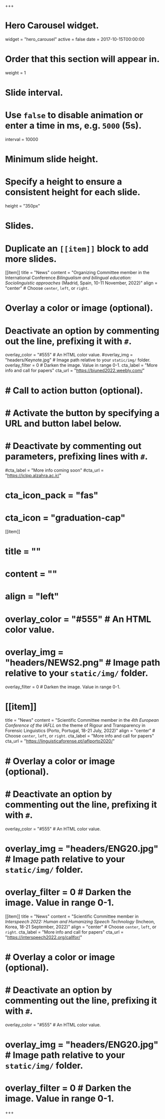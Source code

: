 +++
# Hero Carousel widget.
widget = "hero_carousel"
active = false
date = 2017-10-15T00:00:00

# Order that this section will appear in.
weight = 1

# Slide interval.
# Use `false` to disable animation or enter a time in ms, e.g. `5000` (5s).
interval = 10000

# Minimum slide height.
# Specify a height to ensure a consistent height for each slide.
height = "350px"

# Slides.
# Duplicate an `[[item]]` block to add more slides.
[[item]]
  title = "News"
  content = "Organizing Committee member in the International Conference *Bilingualism and bilingual education: Sociolinguistic approaches* (Madrid, Spain, 10-11 November, 2022)"
  align = "center"  # Choose `center`, `left`, or `right`.

  # Overlay a color or image (optional).
  #   Deactivate an option by commenting out the line, prefixing it with `#`.
  overlay_color = "#555"  # An HTML color value.
  #overlay_img = "headers/Keynote.jpg"  # Image path relative to your `static/img/` folder.
  overlay_filter = 0  # Darken the image. Value in range 0-1.
  cta_label = "More info and call for papers"
  cta_url = "https://biuned2022.weebly.com/"

#  # Call to action button (optional).
#  #   Activate the button by specifying a URL and button label below.
#  #   Deactivate by commenting out parameters, prefixing lines with `#`.
  #cta_label = "More info coming soon"
  #cta_url = "https://iclpp.alzahra.ac.ir/"
#  cta_icon_pack = "fas"
#  cta_icon = "graduation-cap"

 [[item]]
#   title = ""
# content = ""
#   align = "left"

#  overlay_color = "#555"  # An HTML color value.
#  overlay_img = "headers/NEWS2.png"  # Image path relative to your `static/img/` folder.
   overlay_filter = 0  # Darken the image. Value in range 0-1.

# [[item]]
  title = "News"
  content = "Scientific Committee member in the *4th European Conference of the IAFLL* on the theme of Rigour and Transparency in Forensic Linguistics (Porto, Portugal, 18-21 July, 2022)"
  align = "center"  # Choose `center`, `left`, or `right`.
  cta_label = "More info and call for papers"
  cta_url = "https://linguisticaforense.pt/iaflporto2020/"
 

# # Overlay a color or image (optional).
#  #   Deactivate an option by commenting out the line, prefixing it with `#`.
   overlay_color = "#555"  # An HTML color value.
#  overlay_img = "headers/ENG20.jpg"  # Image path relative to your `static/img/` folder.
#  overlay_filter = 0  # Darken the image. Value in range 0-1.


  [[item]]
  title = "News"
  content = "Scientific Committee member in *Interspeech 2022: Human and Humanizing Speech Technology* (Incheon, Korea, 18-21 September, 2022)"
  align = "center"  # Choose `center`, `left`, or `right`.
  cta_label = "More info and call for papers"
  cta_url = "https://interspeech2022.org/callfor/"
 

# # Overlay a color or image (optional).
#  #   Deactivate an option by commenting out the line, prefixing it with `#`.
   overlay_color = "#555"  # An HTML color value.
#  overlay_img = "headers/ENG20.jpg"  # Image path relative to your `static/img/` folder.
#  overlay_filter = 0  # Darken the image. Value in range 0-1.
+++

